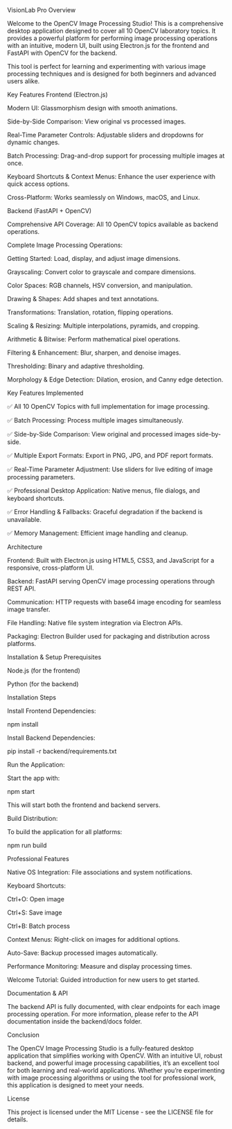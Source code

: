 VisionLab Pro
Overview

Welcome to the OpenCV Image Processing Studio! This is a comprehensive desktop application designed to cover all 10 OpenCV laboratory topics. It provides a powerful platform for performing image processing operations with an intuitive, modern UI, built using Electron.js for the frontend and FastAPI with OpenCV for the backend.

This tool is perfect for learning and experimenting with various image processing techniques and is designed for both beginners and advanced users alike.

Key Features
Frontend (Electron.js)

Modern UI: Glassmorphism design with smooth animations.

Side-by-Side Comparison: View original vs processed images.

Real-Time Parameter Controls: Adjustable sliders and dropdowns for dynamic changes.

Batch Processing: Drag-and-drop support for processing multiple images at once.

Keyboard Shortcuts & Context Menus: Enhance the user experience with quick access options.

Cross-Platform: Works seamlessly on Windows, macOS, and Linux.

Backend (FastAPI + OpenCV)

Comprehensive API Coverage: All 10 OpenCV topics available as backend operations.

Complete Image Processing Operations:

Getting Started: Load, display, and adjust image dimensions.

Grayscaling: Convert color to grayscale and compare dimensions.

Color Spaces: RGB channels, HSV conversion, and manipulation.

Drawing & Shapes: Add shapes and text annotations.

Transformations: Translation, rotation, flipping operations.

Scaling & Resizing: Multiple interpolations, pyramids, and cropping.

Arithmetic & Bitwise: Perform mathematical pixel operations.

Filtering & Enhancement: Blur, sharpen, and denoise images.

Thresholding: Binary and adaptive thresholding.

Morphology & Edge Detection: Dilation, erosion, and Canny edge detection.

Key Features Implemented

✅ All 10 OpenCV Topics with full implementation for image processing.

✅ Batch Processing: Process multiple images simultaneously.

✅ Side-by-Side Comparison: View original and processed images side-by-side.

✅ Multiple Export Formats: Export in PNG, JPG, and PDF report formats.

✅ Real-Time Parameter Adjustment: Use sliders for live editing of image processing parameters.

✅ Professional Desktop Application: Native menus, file dialogs, and keyboard shortcuts.

✅ Error Handling & Fallbacks: Graceful degradation if the backend is unavailable.

✅ Memory Management: Efficient image handling and cleanup.

Architecture

Frontend: Built with Electron.js using HTML5, CSS3, and JavaScript for a responsive, cross-platform UI.

Backend: FastAPI serving OpenCV image processing operations through REST API.

Communication: HTTP requests with base64 image encoding for seamless image transfer.

File Handling: Native file system integration via Electron APIs.

Packaging: Electron Builder used for packaging and distribution across platforms.

Installation & Setup
Prerequisites

Node.js (for the frontend)

Python (for the backend)

Installation Steps

Install Frontend Dependencies:

npm install


Install Backend Dependencies:

pip install -r backend/requirements.txt


Run the Application:

Start the app with:

npm start


This will start both the frontend and backend servers.

Build Distribution:

To build the application for all platforms:

npm run build

Professional Features

Native OS Integration: File associations and system notifications.

Keyboard Shortcuts:

Ctrl+O: Open image

Ctrl+S: Save image

Ctrl+B: Batch process

Context Menus: Right-click on images for additional options.

Auto-Save: Backup processed images automatically.

Performance Monitoring: Measure and display processing times.

Welcome Tutorial: Guided introduction for new users to get started.

Documentation & API

The backend API is fully documented, with clear endpoints for each image processing operation. For more information, please refer to the API documentation inside the backend/docs folder.

Conclusion

The OpenCV Image Processing Studio is a fully-featured desktop application that simplifies working with OpenCV. With an intuitive UI, robust backend, and powerful image processing capabilities, it’s an excellent tool for both learning and real-world applications. Whether you’re experimenting with image processing algorithms or using the tool for professional work, this application is designed to meet your needs.

License

This project is licensed under the MIT License - see the LICENSE
 file for details.
